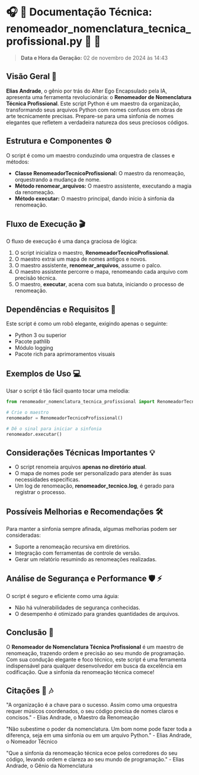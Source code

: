 # 🎧 🎵  **Documentação Técnica: renomeador_nomenclatura_tecnica_profissional.py** 👴 🤖

> **Data e Hora da Geração:** 02 de novembro de 2024 às 14:43

## Visão Geral 🚀

**Elias Andrade**, o gênio por trás do Alter Ego Encapsulado pela IA, apresenta uma ferramenta revolucionária: o **Renomeador de Nomenclatura Técnica Profissional**. Este script Python é um maestro da organização, transformando seus arquivos Python com nomes confusos em obras de arte tecnicamente precisas. Prepare-se para uma sinfonia de nomes elegantes que refletem a verdadeira natureza dos seus preciosos códigos.

## Estrutura e Componentes ⚙️

O script é como um maestro conduzindo uma orquestra de classes e métodos:

- **Classe RenomeadorTecnicoProfissional:** O maestro da renomeação, orquestrando a mudança de nome.
- **Método renomear_arquivos:** O maestro assistente, executando a magia da renomeação.
- **Método executar:** O maestro principal, dando início à sinfonia da renomeação.

## Fluxo de Execução 🎬

O fluxo de execução é uma dança graciosa de lógica:

1. O script inicializa o maestro, **RenomeadorTecnicoProfissional**.
2. O maestro extrai um mapa de nomes antigos e novos.
3. O maestro assistente, **renomear_arquivos**, assume o palco.
4. O maestro assistente percorre o mapa, renomeando cada arquivo com precisão técnica.
5. O maestro, **executar**, acena com sua batuta, iniciando o processo de renomeação.

## Dependências e Requisitos 🧰

Este script é como um robô elegante, exigindo apenas o seguinte:

- Python 3 ou superior
- Pacote pathlib
- Módulo logging
- Pacote rich para aprimoramentos visuais

## Exemplos de Uso 💻

Usar o script é tão fácil quanto tocar uma melodia:

```python
from renomeador_nomenclatura_tecnica_profissional import RenomeadorTecnicoProfissional

# Crie o maestro
renomeador = RenomeadorTecnicoProfissional()

# Dê o sinal para iniciar a sinfonia
renomeador.executar()
```

## Considerações Técnicas Importantes 💡

- O script renomeia arquivos **apenas no diretório atual**.
- O mapa de nomes pode ser personalizado para atender às suas necessidades específicas.
- Um log de renomeação, **renomeador_tecnico.log**, é gerado para registrar o processo.

## Possíveis Melhorias e Recomendações 🛠️

Para manter a sinfonia sempre afinada, algumas melhorias podem ser consideradas:

- Suporte a renomeação recursiva em diretórios.
- Integração com ferramentas de controle de versão.
- Gerar um relatório resumindo as renomeações realizadas.

## Análise de Segurança e Performance 🛡️ ⚡️

O script é seguro e eficiente como uma águia:

- Não há vulnerabilidades de segurança conhecidas.
- O desempenho é otimizado para grandes quantidades de arquivos.

## Conclusão 🎉

O **Renomeador de Nomenclatura Técnica Profissional** é um maestro de renomeação, trazendo ordem e precisão ao seu mundo de programação. Com sua condução elegante e foco técnico, este script é uma ferramenta indispensável para qualquer desenvolvedor em busca da excelência em codificação. Que a sinfonia da renomeação técnica comece!

## Citações 🎥 🎶

"A organização é a chave para o sucesso. Assim como uma orquestra requer músicos coordenados, o seu código precisa de nomes claros e concisos." - Elias Andrade, o Maestro da Renomeação

"Não subestime o poder da nomenclatura. Um bom nome pode fazer toda a diferença, seja em uma sinfonia ou em um arquivo Python." - Elias Andrade, o Nomeador Técnico

"Que a sinfonia da renomeação técnica ecoe pelos corredores do seu código, levando ordem e clareza ao seu mundo de programação." - Elias Andrade, o Gênio da Nomenclatura